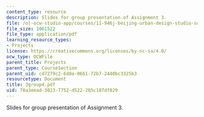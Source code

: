 ```yaml
---
content_type: resource
description: Slides for group presentation of Assignment 3.
file: /ol-ocw-studio-app/courses/11-946j-beijing-urban-design-studio-summer-2004/78a3eead38237752d522285c107df829_3group4.pdf
file_size: 1061522
file_type: application/pdf
learning_resource_types:
- Projects
license: https://creativecommons.org/licenses/by-nc-sa/4.0/
ocw_type: OCWFile
parent_title: Projects
parent_type: CourseSection
parent_uid: cd7279c2-6d0a-0661-72b7-2440bc3325b3
resourcetype: Document
title: 3group4.pdf
uid: 78a3eead-3823-7752-d522-285c107df829
---
```

Slides for group presentation of Assignment 3.